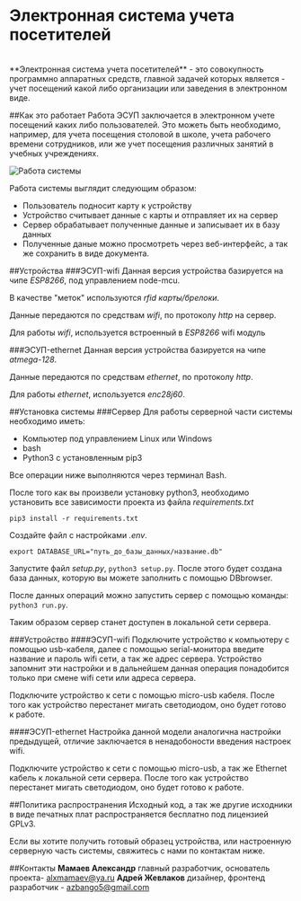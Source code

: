 # Электронная система учета посетителей

<br>
**Электронная система учета посетителей** - это совокупность программно аппаратных средств, главной задачей которых является - учет посещений какой либо организации или заведения в электронном виде.

##Как это работает
  Работа ЭСУП заключается в электронном учете посещений каких либо пользователей. Это можеть быть необходимо, например, для учета посещения
столовой в школе, учета рабочего времени сотрудников, или же учет посещения различных занятий в учебных учреждениях.

![Работа системы](https://pp.vk.me/c836323/v836323884/24ccb/qEEUWXV0BMk.jpg)

 Работа системы выглядит следующим образом:
* Пользователь подносит карту к устройству
* Устройство считывает данные с карты и отправляет их на сервер
* Сервер обрабатывает полученные данные и записывает их в базу данных
* Полученные даные можно просмотреть через веб-интерфейс, а так же сохранить в виде документа.

##Устройства
###ЭСУП-wifi
Данная версия устройства базируется на чипе *ESP8266*, под управлением node-mcu.


В качестве "меток" используются *rfid карты/брелоки*.


Данные передаются по средствам *wifi*, по протоколу *http* на сервер.


Для работы *wifi*, используется встроенный в *ESP8266* wifi модуль

###ЭСУП-ethernet
Данная версия устройства базируется на чипе *atmega-128*.

Данные передаются по средствам *ethernet*, по протоколу *http*.

Для работы *ethernet*, используется *enc28j60*.


##Установка системы
###Сервер
Для работы серверной части системы необходимо иметь:
* Компьютер под управлением Linux или Windows
* bash
* Python3 с установленным pip3

Все операции ниже выполняются через терминал Bash.

После того как вы произвели установку python3, необходимо установить все зависимости проекта из файла *requirements.txt*


`pip3 install -r requirements.txt`


Создайте файл с настройками *.env*.
```
export DATABASE_URL="путь_до_базы_данных/название.db"
```
Запустите файл *setup.py*, `python3 setup.py`.
После этого будет создана база данных, которую вы можете заполнить с помощью DBbrowser.



После данных операций можно запустить сервер с помощью команды: `python3 run.py`.


Таким образом сервер станет доступен в локальной сети сервера.

###Устройство
####ЭСУП-wifi
Подключите устройство к компьютеру с помощью usb-кабеля, далее с помощью serial-монитора введите название и пароль wifi сети, а так же адрес сервера.
Устройство запомнит эти настройки и в дальнейшем данная операция понадобится только при смене wifi сети или адреса сервера.


Подключите устройство к сети с помощью micro-usb кабеля. После того как устройство перестанет мигать светодиодом, оно будет готово к работе.

####ЭСУП-ethernet
Настройка данной модели аналогична настройки предыдущей, отличие заключается в ненадобоности введения настроек wifi.

Подключите устройство к сети с помощью micro-usb, а так же Ethernet кабель к локальной сети сервера. После того как устройство перестанет мигать светодиодом, оно будет готово к работе.


##Политика распространения
Исходный код, а так же другие исходники в виде печатных плат распространяется бесплатно под лицензией GPLv3.


Если вы хотите получить готовый образец устройства, или настроенную серверную часть системы, свяжитесь с нами по контактам ниже.

##Контакты
**Мамаев Александр** главный разработчик, основатель проекта- alxmamaev@ya.ru
**Адрей Жевлаков** дизайнер, фронтенд разработчик - azbango5@gmail.com
